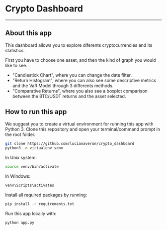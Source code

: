 # Crypto Dashboard
---
## About this app
This dashboard allows you to explore diferents cryptocurrencies and its statistics.

First you have to choose one asset, and then the kind of graph you would like to see.
* "Candlestick Chart", where you can change the date filter.
* "Return Histogram", where you can also see some descriptive metrics and the VaR Model through 3 differents methods.
* "Comparative Returns", where you also see a boxplot comparison between the BTC/USDT returns and the asset selected.

## How to run this app
We suggest you to create a virtual environment for running this app with Python 3. Clone this repository and open your terminal/command prompt in the root folder.

```bash
git clone https://github.com/lucianaveron/crypto_dashboard
python3 -m virtualenv venv

```

In Unix system:
```bash
source venv/bin/activate
```

In Windows:
```bash
venv\Scripts\activates
```

Install all required packages by running:
```bash
pip install -r requirements.txt
```

Run this app locally with:
```bash
python app.py
```




